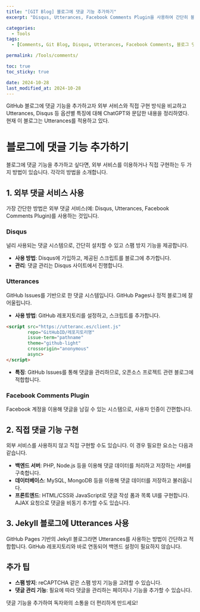 ```yaml
---
title: "[GIT Blog] 블로그에 댓글 기능 추가하기"
excerpt: "Disqus, Utterances, Facebook Comments Plugin을 사용하여 간단히 블로그에 댓글 기능을 추가하는 방법을 알아보세요. 외부 댓글 서비스와 직접 구현하는 방법을 소개합니다."

categories:
  - Tools
tags:
  - [Comments, Git Blog, Disqus, Utterances, Facebook Comments, 블로그 댓글]

permalink: /Tools/comments/

toc: true
toc_sticky: true

date: 2024-10-28
last_modified_at: 2024-10-28
---
```

GitHub 블로그에 댓글 기능을 추가하고자 외부 서비스와 직접 구현 방식을 비교하고 Utterances, Disqus 등 옵션별 특징에 대해 ChatGPT와 문답한 내용을 정리하였다. 현재 이 블로그는 Utterances를 적용하고 있다.

# 블로그에 댓글 기능 추가하기

블로그에 댓글 기능을 추가하고 싶다면, 외부 서비스를 이용하거나 직접 구현하는 두 가지 방법이 있습니다. 각각의 방법을 소개합니다.

## 1. 외부 댓글 서비스 사용

가장 간단한 방법은 외부 댓글 서비스(예: Disqus, Utterances, Facebook Comments Plugin)를 사용하는 것입니다.

### Disqus
널리 사용되는 댓글 시스템으로, 간단히 설치할 수 있고 스팸 방지 기능을 제공합니다.

- **사용 방법**: Disqus에 가입하고, 제공된 스크립트를 블로그에 추가합니다.
- **관리**: 댓글 관리는 Disqus 사이트에서 진행합니다.

### Utterances
GitHub Issues를 기반으로 한 댓글 시스템입니다. GitHub Pages나 정적 블로그에 잘 어울립니다.

- **사용 방법**: GitHub 레포지토리를 설정하고, 스크립트를 추가합니다.

```html
<script src="https://utteranc.es/client.js"
        repo="GitHubID/레포지토리명"
        issue-term="pathname"
        theme="github-light"
        crossorigin="anonymous"
        async>
</script>
```
- **특징**: GitHub Issues를 통해 댓글을 관리하므로, 오픈소스 프로젝트 관련 블로그에 적합합니다.

### Facebook Comments Plugin
Facebook 계정을 이용해 댓글을 남길 수 있는 시스템으로, 사용자 인증이 간편합니다.

## 2. 직접 댓글 기능 구현

외부 서비스를 사용하지 않고 직접 구현할 수도 있습니다. 이 경우 필요한 요소는 다음과 같습니다.

- **백엔드 서버**: PHP, Node.js 등을 이용해 댓글 데이터를 처리하고 저장하는 서버를 구축합니다.
- **데이터베이스**: MySQL, MongoDB 등을 이용해 댓글 데이터를 저장하고 불러옵니다.
- **프론트엔드**: HTML/CSS와 JavaScript로 댓글 작성 폼과 목록 UI를 구현합니다. AJAX 요청으로 댓글을 비동기 추가할 수도 있습니다.

## 3. Jekyll 블로그에 Utterances 사용

GitHub Pages 기반의 Jekyll 블로그라면 Utterances를 사용하는 방법이 간단하고 적합합니다. GitHub 레포지토리와 바로 연동되어 백엔드 설정이 필요하지 않습니다.

## 추가 팁

- **스팸 방지**: reCAPTCHA 같은 스팸 방지 기능을 고려할 수 있습니다.
- **댓글 관리 기능**: 필요에 따라 댓글을 관리하는 페이지나 기능을 추가할 수 있습니다.

댓글 기능을 추가하여 독자와의 소통을 더 편리하게 만드세요!
